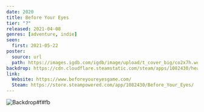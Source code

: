 ```yaml
---
date: 2020
title: Before Your Eyes
tier: "?"
released: 2021-04-08
genres: [adventure, indie]
seen:
  first: 2021-05-22
poster:
  source: url
  path: https://images.igdb.com/igdb/image/upload/t_cover_big/co2x7h.webp
backdrop: https://cdn.cloudflare.steamstatic.com/steam/apps/1082430/header.jpg
link:
  Website: https://www.beforeyoureyesgame.com/
  Steam: https://store.steampowered.com/app/1082430/Before_Your_Eyes/
---
```


![Backdrop#f#fb](https://pbs.twimg.com/media/E06AnqeXoAEbVwE.jpg "Source: Twitter")
